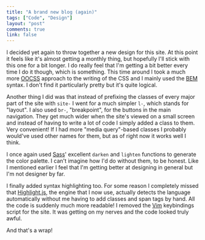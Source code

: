 ```yaml
---
title: "A brand new blog (again)"
tags: ["Code", "Design"]
layout: "post"
comments: true
link: false
---
```


I decided yet again to throw together a new design for this site. At this point it feels like it's almost getting a monthly thing, but hopefully I'll stick with this one for a bit longer. I do really feel that I'm getting a bit better every time I do it though, which is something. This time around I took a much more [OOCSS](http://oocss.org/) approach to the writing of the CSS and I mainly used the [BEM](http://csswizardry.com/2013/01/mindbemding-getting-your-head-round-bem-syntax/) syntax. I don't find it particularly pretty but it's quite logical.

Another thing I did was that instead of prefixing the classes of every major part of the site with `site-` I went for a much simpler `l-`, which stands for "layout". I also used `br-`, "breakpoint", for the buttons in the main navigation. They get much wider when the site's viewed on a small screen and instead of having to write a lot of code I simply added a class to them. Very convenient! If I had more "media query"-based classes I probably would've used other names for them, but as of right now it works well I think.

I once again used [Sass](http://www.sass-lang.com/)' excellent `darken` and `lighten` functions to generate the color palette. I can't imagine how I'd do without them, to be honest. Like I mentioned earlier I feel that I'm getting better at designing in general but I'm not designer by far.

I finally added syntax highlighting too. For some reason I completely missed that [Highlight.js](http://softwaremaniacs.org/soft/highlight/en/), the engine that I now use, actually detects the language automatically without me having to add classes and span tags by hand. All the code is suddenly much more readable! I removed the [Vim](http://www.vim.org/) keybindings script for the site. It was getting on my nerves and the code looked truly awful.

And that's a wrap!
